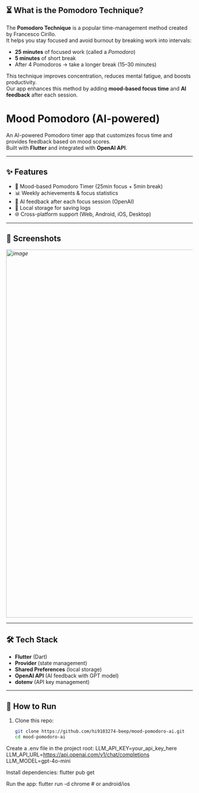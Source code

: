 ## ⏳ What is the Pomodoro Technique?

The **Pomodoro Technique** is a popular time-management method created by Francesco Cirillo.  
It helps you stay focused and avoid burnout by breaking work into intervals:

- **25 minutes** of focused work (called a *Pomodoro*)  
- **5 minutes** of short break  
- After 4 Pomodoros → take a longer break (15–30 minutes)  

This technique improves concentration, reduces mental fatigue, and boosts productivity.  
Our app enhances this method by adding **mood-based focus time** and **AI feedback** after each session.

# Mood Pomodoro (AI-powered)

An AI-powered Pomodoro timer app that customizes focus time and provides feedback based on mood scores.  
Built with **Flutter** and integrated with **OpenAI API**.

---

## ✨ Features
- 🎯 Mood-based Pomodoro Timer (25min focus + 5min break)
- 📊 Weekly achievements & focus statistics
- 🤖 AI feedback after each focus session (OpenAI)
- 💾 Local storage for saving logs
- 🌐 Cross-platform support (Web, Android, iOS, Desktop)

---

## 📸 Screenshots
*<img width="1074" height="994" alt="image" src="https://github.com/user-attachments/assets/442d79dc-9625-4759-a5b7-a3667bb699da" />*

---

## 🛠 Tech Stack
- **Flutter** (Dart)
- **Provider** (state management)
- **Shared Preferences** (local storage)
- **OpenAI API** (AI feedback with GPT model)
- **dotenv** (API key management)

---

## 🚀 How to Run
1. Clone this repo:
   ```bash
   git clone https://github.com/hi9103274-beep/mood-pomodoro-ai.git
   cd mood-pomodoro-ai
Create a .env file in the project root:
LLM_API_KEY=your_api_key_here
LLM_API_URL=https://api.openai.com/v1/chat/completions
LLM_MODEL=gpt-4o-mini

Install dependencies:
flutter pub get

Run the app:
flutter run -d chrome   # or android/ios


